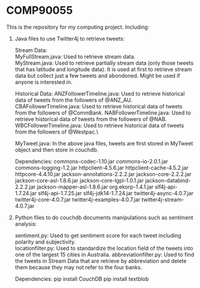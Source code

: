 # COMP90055

This is the repository for my computing project. Including:

1. Java files to use Twitter4j to retrieve tweets:
       
   Stream Data:  
   		MyFullStream.java: Used to retrieve stream data.  
		MyStream.java: Used to retrieve partially stream data (only those tweets that has latitude and longitude data). It is used at               first to retrieve stream data but collect just a few tweets and abondoned. Might be used if anyone is interested in.

   Historical Data:
	ANZFollowerTimeline.java: Used to retrieve historical data of tweets from the followers of @ANZ_AU.
	CBAFollowerTimeline.java: Used to retrieve historical data of tweets from the followers of @CommBank.
	NABFollowerTimeline.java: Used to retrieve historical data of tweets from the followers of @NAB.
	WBCFollowerTimeline.java: Used to retrieve historical data of tweets from the followers of @Westpac.\
        
   MyTweet.java: In the above java files, tweets are first stored in MyTweet object and then store in couchdb.

   Dependencies:
	commons-codec-1.10.jar
        commons-io-2.0.1.jar
        commons-logging-1.2.jar
        httpclient-4.5.6.jar
        httpclient-cache-4.5.2.jar
        httpcore-4.4.10.jar
        jackson-annotations-2.2.2.jar
        jackson-core-2.2.2.jar
        jackson-core-asl-1.8.6.jar
        jackson-core-lgpl-1.0.1.jar
        jackson-databind-2.2.2.jar
        jackson-mapper-asl-1.8.6.jar
        org.ekorp-1.4.1.jar
        slf4j-api-1.7.24.jar
        slf4j-api-1.7.25.jar
        slf4j-jdk14-1.7.24.jar
        twitter4j-async-4.0.7.jar
        twitter4j-core-4.0.7.jar
        twitter4j-examples-4.0.7.jar
        twitter4j-stream-4.0.7.jar       
	
2. Python files to do couchdb documents manipulations such as sentiment analysis:
	
   sentiment.py: Used to get sentiment score for each tweet including polarity and subjectivity.   
   locationfilter.py: Used to standardize the location field of the tweets into one of the largest 15 cities in Australia.
   abbreviationfilter.py: Used to find the tweets in Stream Data that are retrieve by abbreviation and delete them because they may not        refer to the four banks.
   
   Dependencies:
        pip install CouchDB
        pip install textblob





